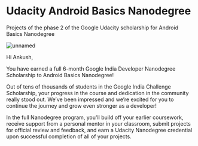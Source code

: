 # Udacity Android Basics Nanodegree
Projects of the phase 2 of the Google Udacity scholarship for Android Basics Nanodegree

![unnamed](https://user-images.githubusercontent.com/33070301/40886234-e9fc4f7c-6751-11e8-8efb-cfc3eca2c0f6.gif)



Hi Ankush, 


You have earned a full 6-month Google India Developer Nanodegree Scholarship to Android Basics Nanodegree!

Out of tens of thousands of students in the Google India Challenge Scholarship, your progress in the course and dedication in the community really stood out. We’ve been impressed and we’re excited for you to continue the journey and grow even stronger as a developer! 

In the full Nanodegree program, you'll build off your earlier coursework, receive support from a personal mentor in your classroom, submit projects for official review and feedback, and earn a Udacity Nanodegree credential upon successful completion of all of your projects. 

